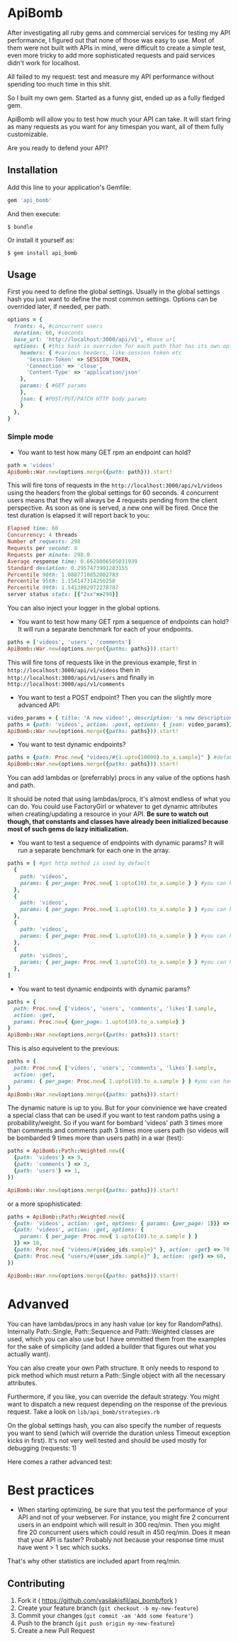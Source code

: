 # ApiBomb
After investigating all ruby gems and commercial services for testing my API performance,
I figured out that none of those was easy to use. Most of them were not built with
APIs in mind, were difficult to create a simple test, even more tricky to add
more sophisticated requests and paid services didn't work for localhost.

All failed to my request: test and measure my API performance without spending
too much time in this shit.

So I built my own gem.
Started as a funny gist, ended up as a fully fledged gem.

ApiBomb will allow you to test how much your API can take. It will start firing
as many requests as you want for any timespan you want, all of them fully customizable.

Are you ready to defend your API?


## Installation

Add this line to your application's Gemfile:

```ruby
gem 'api_bomb'
```

And then execute:

    $ bundle

Or install it yourself as:

    $ gem install api_bomb

## Usage
First you need to define the global settings.
Usually in the global settings hash you just want to define the most common settings.
Options can be overrided later, if needed, per path.

```ruby
options = {
  fronts: 4, #concurrent users
  duration: 60, #seconds
  base_url: 'http://localhost:3000/api/v1', #base url
  options: { #this hash is overriden for each path that has its own options
    headers: { #various headers, like session token etc
      'Session-Token' => SESSION_TOKEN,
      'Connection' => 'close',
      'Content-Type' => 'application/json'
    },
    params: { #GET params
    },
    json: { #POST/PUT/PATCH HTTP body params
    }
  },
}
```

### Simple mode
* You want to test how many GET rpm an endpoint can hold?
```ruby
path = 'videos'
ApiBomb::War.new(options.merge({path: path})).start!
```
This will fire tons of requests in the `http://localhost:3000/api/v1/videos`
using the headers from the global settings for 60 seconds. 4 concurrent users
means that they will always be 4 requests pending from the client perspective.
As soon as one is served, a new one will be fired. Once the test duration is
elapsed it will report back to you:

```ruby
Elapsed time: 60
Concurrency: 4 threads
Number of requests: 298
Requests per second: 4
Requests per minute: 298.0
Average response time: 0.6628006505031939
Standard deviation: 0.2957473991283155
Percentile 90th: 1.0887710852002783
Percentile 95th: 1.154147314250258
Percentile 99th: 1.5413802972278787
server status stats: [{"2xx"=>298}]
```
You can also inject your logger in the global options.


* You want to test how many GET rpm a sequence of endpoints can hold? It will run
a separate benchmark for each of your endpoints.
```ruby
paths = ['videos', 'users', 'comments']
ApiBomb::War.new(options.merge({paths: paths})).start!
```
This will fire tons of requests like in the previous example,
first in `http://localhost:3000/api/v1/videos`
then in `http://localhost:3000/api/v1/users` and finally in
`http://localhost:3000/api/v1/comments`

* You want to test a POST endpoint? Then you can the slightly more advanced API:
```ruby
video_params = { title: 'A new video!', description: 'a new description!', user_id: 1}
paths = {path: 'videos', action: :post, options: { json: video_params}}
ApiBomb::War.new(options.merge({paths: paths})).start!
```

* You want to test dynamic endpoints?
```ruby
paths = {path: Proc.new{ "videos/#{1.upto(10000).to_a.sample}" } #default action is :get
ApiBomb::War.new(options.merge({paths: paths})).start!
```
You can add lambdas or (preferrably) procs in any value of the options hash and
path.

It should be noted that using lambdas/procs, it's almost endless of what you can do.
You could use FactoryGirl or whatever to get dynamic attributes when creating/updating
a resource in your API. **Be sure to watch out though, that constants and classes have already
been initialized because most of such gems do lazy initialization.**

* You want to test a sequence of endpoints with dynamic params? It will run a separate
benchmark for each one in the array.
```ruby
paths = [ #get http method is used by default
  {
    path: 'videos',
    params: { per_page: Proc.new{ 1.upto(10).to_a.sample } } #you can have a proc in a specific param only
  },
  {
    path: 'videos',
    params: { per_page: Proc.new{ 1.upto(10).to_a.sample } } #you can have a proc in a specific param only
  },
  {
    path: 'videos',
    params: { per_page: Proc.new{ 1.upto(10).to_a.sample } } #you can have a proc in a specific param only
  },
  {
    path: 'videos',
    params: { per_page: Proc.new{ 1.upto(10).to_a.sample } } #you can have a proc in a specific param only
  },
]
```

* You want to test dynamic endpoints with dynamic params?
```ruby
paths = {
  path: Proc.new{ ['videos', 'users', 'comments', 'likes'].sample,
  action: :get,
  params: Proc.new{ {per_page: 1.upto(10).to_a.sample} }
}
ApiBomb::War.new(options.merge({paths: paths})).start!
```

This is also equivelent to the previous:
```ruby
paths = {
  path: Proc.new{ ['videos', 'users', 'comments', 'likes'].sample,
  action: :get,
  params: { per_page: Proc.new{ 1.upto(10).to_a.sample } } #you can have a proc in a specific param only
}
ApiBomb::War.new(options.merge({paths: paths})).start!
```

The dynamic nature is up to you. But for your convinience we have created a special
class that can be used if you want to test random paths using a probability/weight.
So if you want for bombard 'videos' path 3 times more than comments and comments path 3 times
more users path (so videos will be bombarded 9 times more than users path) in a war (test):

```ruby
paths = ApiBomb::Path::Weighted.new({
  {path: 'videos'} => 9,
  {path: 'comments'} => 3,
  {path: 'users'} => 1,
})

ApiBomb::War.new(options.merge({paths: paths})).start!
```

or a more spophisticated:
```ruby
paths = ApiBomb::Path::Weighted.new({
  {path: 'videos', action: :get, options: { params: {per_page: 1}}} => 20,
  {path: 'videos', action: :get, options: {
    params: { per_page: Proc.new{ 1.upto(10).to_a.sample } }
  }} => 10,
  {path: Proc.new{ "videos/#{video_ids.sample}" }, action: :get} => 70,
  {path: Proc.new{ "users/#{user_ids.sample}" }, action: :get} => 60,
})

ApiBomb::War.new(options.merge({paths: paths})).start!
```

# Advanved
You can have lambdas/procs in any hash value (or key for RandomPaths). Internally
Path::Single, Path::Sequence and Path::Weighted classes are used, which you can also use
but I have ommitted them from the examples for the sake of simplicity (and added
a builder that figures out what you actually want).

You can also create your own Path structure. It only needs to respond to pick
method which must return a Path::Single object with all the necessary attributes.

Furthermore, if you like, you can override the default strategy. You might want to
dispatch a new request depending on the response of the previous request. Take
a look on `lib/api_bomb/strategies.rb`

On the global settings hash, you can also specify the number of requests you want
to send (which will override the duration unless Timeout exception kicks in first).
It's not very well tested and should be used mostly for debugging (requests: 1)

Here comes a rather advanced test:

# Best practices
* When starting optimizing, be sure that you test the performance of your API and
not of your webserver. For instance, you might fire 2 concurrent users in an
endpoint which will result in 300 req/min. Then you might fire 20 concurrent users
which could result in 450 req/min. Does it mean that your API is faster? Probably 
not because your response time must have went > 1 sec which sucks.

That's why other statistics are included apart from req/min.


## Contributing

1. Fork it ( https://github.com/vasilakisfil/api_bomb/fork )
2. Create your feature branch (`git checkout -b my-new-feature`)
3. Commit your changes (`git commit -am 'Add some feature'`)
4. Push to the branch (`git push origin my-new-feature`)
5. Create a new Pull Request
